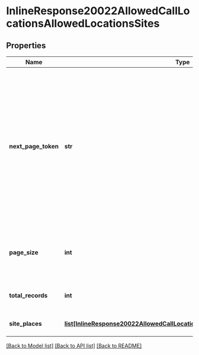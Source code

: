# InlineResponse20022AllowedCallLocationsAllowedLocationsSites

## Properties
Name | Type | Description | Notes
------------ | ------------- | ------------- | -------------
**next_page_token** | **str** | The next page token paginates through a large set of results. A next page token is returned whenever the set of available results exceeds the current page size. The expiration period for this token is 15 minutes. | [optional] 
**page_size** | **int** | The number of records returned from a single API call. | [optional] [default to 30]
**total_records** | **int** | The total records found for this query. | [optional] 
**site_places** | [**list[InlineResponse20022AllowedCallLocationsAllowedLocationsSitesSitePlaces]**](InlineResponse20022AllowedCallLocationsAllowedLocationsSitesSitePlaces.md) | The site location places. | [optional] 

[[Back to Model list]](../README.md#documentation-for-models) [[Back to API list]](../README.md#documentation-for-api-endpoints) [[Back to README]](../README.md)

